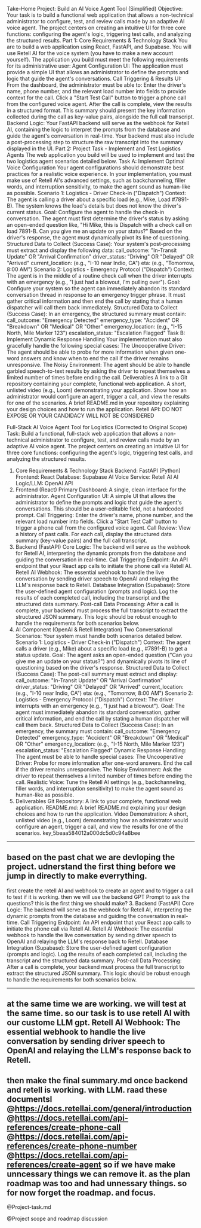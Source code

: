 Take-Home Project: Build an AI Voice Agent Tool (Simplified)
Objective: Your task is to build a functional web application that allows a non-technical administrator to configure, test, and review calls made by an adaptive AI voice agent. The project centers on creating an intuitive UI for three core functions: configuring the agent's logic, triggering test calls, and analyzing the structured results.
Part 1: Core Requirements & Technology Stack
You are to build a web application using React, FastAPI, and Supabase. You will use Retell AI for the voice system (you have to make a new account yourself). The application you build must meet the following requirements for its administrative user:
Agent Configuration UI: The application must provide a simple UI that allows an administrator to define the prompts and logic that guide the agent's conversations.
Call Triggering & Results UI: From the dashboard, the administrator must be able to:
Enter the driver's name, phone number, and the relevant load number into fields to provide context for the call.
Click a "Start Test Call" button to trigger a phone call from the configured voice agent.
After the call is complete, view the results in a structured format. This summary should present the key information collected during the call as key-value pairs, alongside the full call transcript.
Backend Logic: Your FastAPI backend will serve as the webhook for Retell AI, containing the logic to interpret the prompts from the database and guide the agent's conversation in real-time. Your backend must also include a post-processing step to structure the raw transcript into the summary displayed in the UI.
Part 2: Project Task - Implement and Test Logistics Agents
The web application you build will be used to implement and test the two logistics agent scenarios detailed below.
Task A: Implement Optimal Voice Configuration Your agent configurations should demonstrate best practices for a realistic voice experience. In your implementation, you must make use of Retell AI's advanced settings, such as backchanneling, filler words, and interruption sensitivity, to make the agent sound as human-like as possible.
Scenario 1: Logistics - Driver Check-in ("Dispatch")
Context: The agent is calling a driver about a specific load (e.g., Mike, Load #7891-B). The system knows the load's details but does not know the driver's current status.
Goal: Configure the agent to handle the check-in conversation. The agent must first determine the driver's status by asking an open-ended question like, "Hi Mike, this is Dispatch with a check call on load 7891-B. Can you give me an update on your status?" Based on the driver's response, the agent must dynamically pivot its line of questioning.
Structured Data to Collect (Success Case): Your system's post-processing must extract and display the following data:
call_outcome: "In-Transit Update" OR "Arrival Confirmation"
driver_status: "Driving" OR "Delayed" OR "Arrived"
current_location: (e.g., "I-10 near Indio, CA")
eta: (e.g., "Tomorrow, 8:00 AM")
Scenario 2: Logistics - Emergency Protocol ("Dispatch")
Context: The agent is in the middle of a routine check call when the driver interrupts with an emergency (e.g., "I just had a blowout, I'm pulling over").
Goal: Configure your system so the agent can immediately abandon its standard conversation thread in response to an emergency trigger phrase. It must gather critical information and then end the call by stating that a human dispatcher will call them back immediately.
Structured Data to Collect (Success Case): In an emergency, the structured summary must contain:
call_outcome: "Emergency Detected"
emergency_type: "Accident" OR "Breakdown" OR "Medical" OR "Other"
emergency_location: (e.g., "I-15 North, Mile Marker 123")
escalation_status: "Escalation Flagged"
Task B: Implement Dynamic Response Handling Your implementation must also gracefully handle the following special cases:
The Uncooperative Driver: The agent should be able to probe for more information when given one-word answers and know when to end the call if the driver remains unresponsive.
The Noisy Environment: The agent should be able to handle garbled speech-to-text results by asking the driver to repeat themselves a limited number of times before ending the call.
Deliverables
A link to a Git repository containing your complete, functional web application.
A short, unlisted video (e.g., Loom) demonstrating your application. Show how an administrator would configure an agent, trigger a call, and view the results for one of the scenarios.
A brief README.md in your repository explaining your design choices and how to run the application.
Retell API: DO NOT EXPOSE OR YOUR CANDIDACY WILL NOT BE CONSIDERED


Full-Stack AI Voice Agent Tool for Logistics (Corrected to Original Scope)
Task: Build a functional, full-stack web application that allows a non-technical administrator to configure, test, and review calls made by an adaptive AI voice agent. The project centers on creating an intuitive UI for three core functions: configuring the agent's logic, triggering test calls, and analyzing the structured results.
1. Core Requirements & Technology Stack
Backend: FastAPI (Python)
Frontend: React
Database: Supabase
AI Voice Service: Retell AI
AI Logic/LLM: OpenAI API
2. Frontend (React)
Primary Dashboard: A single, clean interface for the administrator.
Agent Configuration UI: A simple UI that allows the administrator to define the prompts and logic that guide the agent's conversations. This should be a user-editable field, not a hardcoded prompt.
Call Triggering:
Enter the driver's name, phone number, and the relevant load number into fields.
Click a "Start Test Call" button to trigger a phone call from the configured voice agent.
Call Review:
View a history of past calls.
For each call, display the structured data summary (key-value pairs) and the full call transcript.
3. Backend (FastAPI)
Core Logic: The backend will serve as the webhook for Retell AI, interpreting the dynamic prompts from the database and guiding the conversation in real-time.
Call Triggering Endpoint: An API endpoint that your React app calls to initiate the phone call via Retell AI.
Retell AI Webhook: The essential webhook to handle the live conversation by sending driver speech to OpenAI and relaying the LLM's response back to Retell.
Database Integration (Supabase):
Store the user-defined agent configuration (prompts and logic).
Log the results of each completed call, including the transcript and the structured data summary.
Post-call Data Processing: After a call is complete, your backend must process the full transcript to extract the structured JSON summary. This logic should be robust enough to handle the requirements for both scenarios below.
4. AI Component (OpenAI & Retell Integration)
Two Conversational Scenarios: Your system must handle both scenarios detailed below.
Scenario 1: Logistics - Driver Check-in ("Dispatch")
Context: The agent calls a driver (e.g., Mike) about a specific load (e.g., #7891-B) to get a status update.
Goal: The agent asks an open-ended question ("Can you give me an update on your status?") and dynamically pivots its line of questioning based on the driver's response.
Structured Data to Collect (Success Case): The post-call summary must extract and display:
call_outcome: "In-Transit Update" OR "Arrival Confirmation"
driver_status: "Driving" OR "Delayed" OR "Arrived"
current_location: (e.g., "I-10 near Indio, CA")
eta: (e.g., "Tomorrow, 8:00 AM")
Scenario 2: Logistics - Emergency Protocol ("Dispatch")
Context: The driver interrupts with an emergency (e.g., "I just had a blowout").
Goal: The agent must immediately abandon its standard conversation, gather critical information, and end the call by stating a human dispatcher will call them back.
Structured Data to Collect (Success Case): In an emergency, the summary must contain:
call_outcome: "Emergency Detected"
emergency_type: "Accident" OR "Breakdown" OR "Medical" OR "Other"
emergency_location: (e.g., "I-15 North, Mile Marker 123")
escalation_status: "Escalation Flagged"
Dynamic Response Handling: The agent must be able to handle special cases:
The Uncooperative Driver: Probe for more information after one-word answers. End the call if the driver remains unresponsive.
The Noisy Environment: Ask the driver to repeat themselves a limited number of times before ending the call.
Realistic Voice: Tune the Retell AI settings (e.g., backchanneling, filler words, and interruption sensitivity) to make the agent sound as human-like as possible.
5. Deliverables
Git Repository: A link to your complete, functional web application.
README.md: A brief README.md explaining your design choices and how to run the application.
Video Demonstration: A short, unlisted video (e.g., Loom) demonstrating how an administrator would configure an agent, trigger a call, and view the results for one of the scenarios.
key_5beaa584012a000dc5d0c94a8bee

---
based on the past chat  we are devloping the project. 
udnerstand the first thing before we jump in directly to make everrything. 
---
first create the retell AI and webhook to create an agent and to trigger a call to test if it is working. 
then we will use the backend GPT Prompt to ask the questions?
this is the first thing we should make?
3. Backend (FastAPI)
Core Logic: The backend will serve as the webhook for Retell AI, interpreting the dynamic prompts from the database and guiding the conversation in real-time.
Call Triggering Endpoint: An API endpoint that your React app calls to initiate the phone call via Retell AI.
Retell AI Webhook: The essential webhook to handle the live conversation by sending driver speech to OpenAI and relaying the LLM's response back to Retell.
Database Integration (Supabase):
Store the user-defined agent configuration (prompts and logic).
Log the results of each completed call, including the transcript and the structured data summary.
Post-call Data Processing: After a call is complete, your backend must process the full transcript to extract the structured JSON summary. This logic should be robust enough to handle the requirements for both scenarios below.

----
at the same time we are working. we will test at the same time.  so our task is to use retell AI with our custome LLM gpt. 
Retell AI Webhook: The essential webhook to handle the live conversation by sending driver speech to OpenAI and relaying the LLM's response back to Retell.
---
then make the final summary.md once backend and retell is working. 
with LLM. 
raad these documentsl
@https://docs.retellai.com/general/introduction 
@https://docs.retellai.com/api-references/create-phone-call 
@https://docs.retellai.com/api-references/create-phone-number 
@https://docs.retellai.com/api-references/create-agent 
so if we have make unncessary things we can remove it. 
as the plan roadmap was too and had unnessary things. so for now forget the roadmap. 
and focus. 
---
@Project-task.md 

@Project scope and roadmap discussion 
